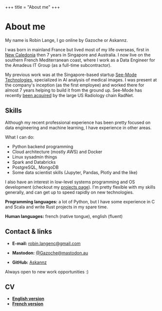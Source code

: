 +++
title = "About me"
+++

# About me

My name is Robin Lange, I go online by Gazoche or Askannz.

I was born in mainland France but lived most of my life overseas, first in [New Caledonia](https://en.wikipedia.org/wiki/New_Caledonia) then 7 years in Singapore and Australia. I now live on the southern French Mediterranean coast, where I work as a Data Engineer for the Amadeus IT Group (as a full-time subcontractor).

My previous work was at the Singapore-based startup [See-Mode Technologies](https://www.see-mode.com/), specialized in AI analysis of medical images. I was present at the company's inception (as the first employee) and worked there for almost 7 years helping to build it from the ground up. See-Mode has recently [been acquired](https://www.radnet.com/about-radnet/news/radnet-inc-acquires-see-mode-technologies-for-innovation-in-ai-powered-ultrasound-diagnostics) by the large US Radiology chain RadNet. 

## Skills

Although my recent professional experience has been pretty focused on data engineering and machine learning, I have experience in other areas. 

What I can do:
* Python backend programming
* Cloud architecture (mostly AWS) and Docker
* Linux sysadmin things
* Spark and Databricks
* PostgreSQL, MongoDB
* Some data scientist skills (Jupyter, Pandas, Plotly and the like)

I also have an interest in low-level systems programming and OS development (checkout my [projects page](/projects)). I'm pretty flexible with my skills generally, and can get up to speed rapidly on new technologies.

**Programming languages:** a lot of Python, but I have some experience in C and Scala and write Rust projects in my spare time.

**Human languages:** french (native tongue), english (fluent)


## Contact & links

* **E-mail:** [robin.langenc@gmail.com](mailto:robin.langenc@gmail.com)

* **Mastodon:**  [@Gazoche@mastodon.au](https://mastodon.au/@Gazoche)

* **GitHub:**  [Askannz](https://github.com/Askannz)

Always open to new work opportunities :)


## CV

* [**English version**](RobinLange_CV_en.pdf)
* [**French version**](RobinLange_CV_fr.pdf)

